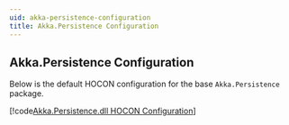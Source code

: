 ```yaml
---
uid: akka-persistence-configuration
title: Akka.Persistence Configuration
---
```


## Akka.Persistence Configuration
Below is the default HOCON configuration for the base `Akka.Persistence` package.

[!code[Akka.Persistence.dll HOCON Configuration](../../../src/core/Akka.Persistence/persistence.conf)]